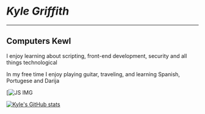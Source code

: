 # *Kyle Griffith*
---

## Computers Kewl 

<p> I enjoy learning about scripting, front-end development, security and all things technological </p>

<p> In my free time I enjoy playing guitar, traveling, and learning Spanish, Portugese and Darija </p>

[![JS IMG]([https://www.flickr.com/photos/beaurogers/31833779864/in/photolist-Qv3rFw-34mt9F-a9Cmfy-5Ha3Zi-9msKdv-o3hgjr-hWpUte-4WMsJ1-KUQ8N-deshUb-vssBD-6CQci6-8AFCiD-zsJWT-nNfsgB-dPDwZJ-bn9JGn-5HtSXY-6CUhAL-a4UTXB-ugPum-KUPSo-fBLNm-6CUmpy-4WMsc9-8a7D3T-83KJev-6CQ2bK-nNusHJ-a78rQH-nw3NvT-7aq2qf-8wwBso-3nNceh-ugSKP-4mh4kh-bbeeqH-a7biME-q3PtTf-brFpgb-cg38zw-bXMZc-nJPELD-f58Lmo-bXMYG-bz8AAi-bxNtNT-bXMYi-bXMY6-bXMYv](https://upload.wikimedia.org/wikipedia/commons/6/6a/JavaScript-logo.png))

[![Kyle's GitHub stats](https://github-readme-stats.vercel.app/api?username=kyle-griffith&showicons=true)](https://github.com/kyle-griffith/github-readme-stats)
